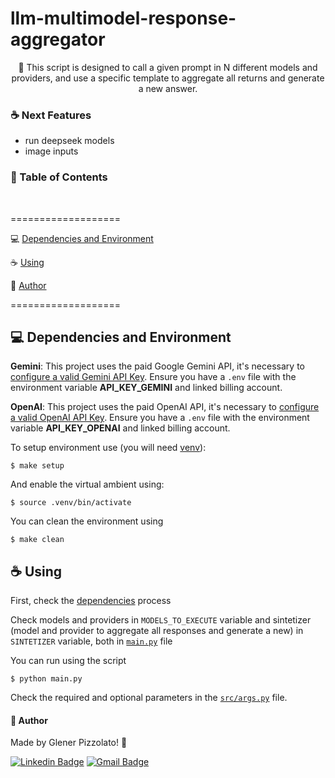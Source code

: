 # **llm-multimodel-response-aggregator**

<p align="center"> 🚀 This script is designed to call a given prompt in N different models and providers, and use a specific template to aggregate all returns and generate a new answer.</p>

<h3>☕ Next Features</h3>

- run deepseek models
- image inputs

<h3>🏁 Table of Contents</h3>

<br>

===================

<!--ts-->

💻 [Dependencies and Environment](#dependenciesandenvironment)

☕ [Using](#using)

👷 [Author](#author)

<!--te-->

===================

<div id="dependenciesandenvironment"></div>

## 💻 **Dependencies and Environment**

**Gemini**: This project uses the paid Google Gemini API, it's necessary to [configure a valid Gemini API Key](https://aistudio.google.com/apikey). Ensure you have a `.env` file with the environment variable **API_KEY_GEMINI** and linked billing account.

**OpenAI**: This project uses the paid OpenAI API, it's necessary to [configure a valid OpenAI API Key](https://platform.openai.com/settings/organization/api-keys). Ensure you have a `.env` file with the environment variable **API_KEY_OPENAI** and linked billing account.

To setup environment use (you will need [venv](https://docs.python.org/pt-br/3.13/library/venv.html)):

```
$ make setup
```

And enable the virtual ambient using:

```
$ source .venv/bin/activate
```

You can clean the environment using

```
$ make clean
```

<div id="using"></div>

## ☕ **Using**

First, check the [dependencies](#dependenciesandenvironment) process

Check models and providers in `MODELS_TO_EXECUTE` variable and sintetizer (model and provider to aggregate all responses and generate a new) in `SINTETIZER` variable, both in [`main.py`](main.py) file

You can run using the script

```
$ python main.py
```

Check the required and optional parameters in the [`src/args.py`](src/args.py) file.

<div id="author"></div>

#### **👷 Author**

Made by Glener Pizzolato! 🙋

[![Linkedin Badge](https://img.shields.io/badge/-Glener-blue?style=flat-square&logo=Linkedin&logoColor=white&link=https://www.linkedin.com/in/glener-pizzolato/)](https://www.linkedin.com/in/glener-pizzolato-6319821b0/)
[![Gmail Badge](https://img.shields.io/badge/-glenerpizzolato@gmail.com-c14438?style=flat-square&logo=Gmail&logoColor=white&link=mailto:glenerpizzolato@gmail.com)](mailto:glenerpizzolato@gmail.com)
